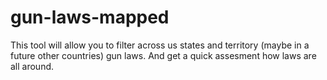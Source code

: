 gun-laws-mapped
===============

This tool will allow you to filter across us states and territory (maybe in a future other countries) gun laws. And get a quick assesment how laws are all around.
